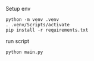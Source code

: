 Setup env
```
python -m venv .venv
. .venv/Scripts/activate
pip install -r requirements.txt
```

run script
```
python main.py
```